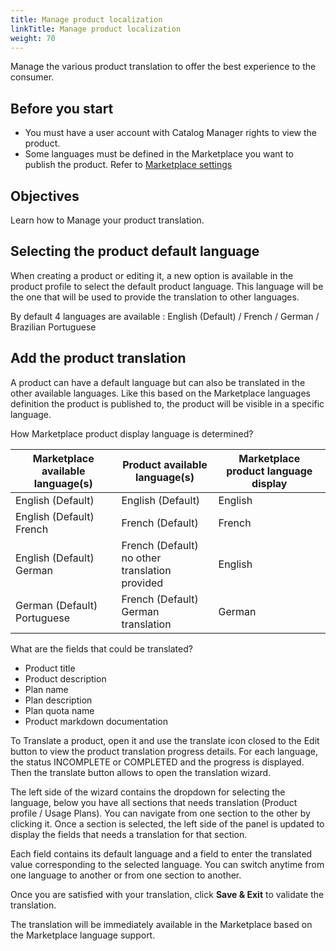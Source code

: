 ```yaml
---
title: Manage product localization
linkTitle: Manage product localization
weight: 70
---
```


Manage the various product translation to offer the best experience to the consumer.

## Before you start

* You must have a user account with Catalog Manager rights to view the product.
* Some languages must be defined in the Marketplace you want to publish the product. Refer to [Marketplace settings](/docs/manage_marketplace/customize_marketplace/marketplace_localization)

## Objectives

Learn how to Manage your product translation.

## Selecting the product default language

When creating a product or editing it, a new option is available in the product profile to select the default product language. This language will be the one that will be used to provide the translation to other languages.

By default 4 languages are available : English (Default) / French / German / Brazilian Portuguese

## Add the product translation

A product can have a default language but can also be translated in the other available languages. Like this based on the Marketplace languages definition the product is published to, the product will be visible in a specific language.

How Marketplace product display language is determined?

| Marketplace available language(s) | Product available language(s) | Marketplace product language display |
| --------------------------------- | ----------------------------- | ------------------------------------ |
| English (Default)                 | English (Default)             | English                              |
| English (Default) </br> French    | French (Default)              | French                               |
| English (Default) </br> German    | French (Default) </br> no other translation provided | English       |
| German (Default) </br> Portuguese | French (Default) </br> German translation | German                   |

What are the fields that could be translated?

* Product title
* Product description
* Plan name
* Plan description
* Plan quota name
* Product markdown documentation

To Translate a product, open it and use the translate icon closed to the Edit button to view the product translation progress details. For each language, the status INCOMPLETE or COMPLETED and the progress is displayed. Then the translate button allows to open the translation wizard.

The left side of the wizard contains the dropdown for selecting the language, below you have all sections that needs translation (Product profile / Usage Plans). You can navigate from one section to the other by clicking it. Once a section is selected, the left side of the panel is updated to display the fields that needs a translation for that section.

Each field contains its default language and a field to enter the translated value corresponding to the selected language. You can switch anytime from one language to another or from one section to another.

Once you are satisfied with your translation, click **Save & Exit** to validate the translation.

The translation will be immediately available in the Marketplace based on the Marketplace language support.